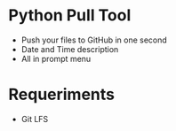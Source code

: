 # Python Pull Tool

- Push your files to GitHub in one second
- Date and Time description
- All in prompt menu

# Requeriments
- Git LFS

